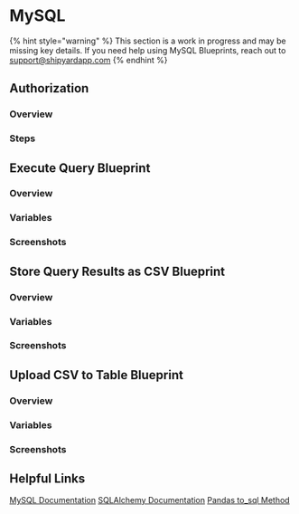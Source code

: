 # MySQL

{% hint style="warning" %}
This section is a work in progress and may be missing key details. If you need help using MySQL Blueprints, reach out to support@shipyardapp.com
{% endhint %}

## Authorization

### Overview

### Steps

## Execute Query Blueprint

### Overview

### Variables

### Screenshots

## Store Query Results as CSV Blueprint

### Overview

### Variables

### Screenshots

## Upload CSV to Table Blueprint

### Overview

### Variables

### Screenshots

## Helpful Links

[MySQL Documentation](https://dev.mysql.com/doc/) [SQLAlchemy Documentation](https://docs.sqlalchemy.org/en/13/) [Pandas to\_sql Method](https://pandas.pydata.org/pandas-docs/stable/reference/api/pandas.DataFrame.to_sql.html)

